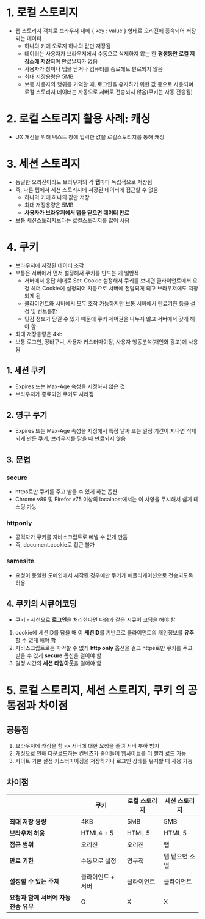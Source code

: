 # 1. 로컬 스토리지

* 웹 스토리지 객체로 브라우저 내에 { key : value } 형태로 오리진에 종속되어 저장되는 데이터
    * 하나의 키에 오로지 하나의 값만 저장됨
    * 데이터는 사용자가 브라우저에서 수동으로 삭제하지 않는 한 **평생동안 로컬 저장소에 저장**되며 만료날짜가 없음
    * 사용자가 창이나 탭을 닫거나 컴퓨터를 종료해도 만료되지 않음
    * 최대 저장용량은 5MB
    * 보통 사용자의 행위를 기억할 때, 로그인을 유지하기 위한 값 등으로 사용되며 로컬 스토리지 데이터는 자동으로 서버로 전송되지 않음(쿠키는 자동 전송됨)

# 2. 로컬 스토리지 활용 사례: 캐싱

* UX 개선을 위해 텍스트 창에 입력한 값을 로컬스토리지를 통해 캐싱

# 3. 세션 스토리지

* 동일한 오리진이라도 브라우저의 각 **탭**마다 독립적으로 저장됨
* 즉, 다른 탭에서 세션 스토리지에 저장된 데이터에 접근할 수 없음
    * 하나의 키에 하나의 값만 저장
    * 최대 저장용량은 5MB
    * **사용자가 브라우저에서 탭을 닫으면 데이터 만료**
* 보통 세션스토리지보다는 로컬스토리지를 많이 사용

# 4. 쿠키

* 브라우저에 저장된 데이터 조각
* 보통은 서버에서 먼저 설정해서 쿠키를 만드는 게 일반적
    * 서버에서 응답 헤더로 Set-Cookie 설정해서 쿠키를 보내면 클라이언트에서 요청 헤더 Cookie에 설정되어 자동으로 서버에 전달되게 되고 브라우저에도 저장되게 됨
    * 클라이언트와 서버에서 모두 조작 가능하지만 보통 서버에서 만료기한 등을 설정 및 컨트롤함
    * 민감 정보가 담길 수 있기 때문에 쿠키 제어권을 나누지 않고 서버에서 갖게 해야 함
* 최대 저장용량은 4kb
* 보통 로그인, 장바구니, 사용자 커스터마이징, 사용자 행동분석(개인화 광고)에 사용됨

## 1. 세션 쿠키

* Expires 또는 Max-Age 속성을 지정하지 않은 것
* 브라우저가 종료되면 쿠키도 사라짐

## 2. 영구 쿠기

* Expires 또는 Max-Age 속성을 지정해서 특정 날짜 또는 일정 기간이 지나면 삭제되게 만든 쿠키, 브라우저를 닫을 때 만료되지 않음

## 3. 문법

### secure

* https로만 쿠키를 주고 받을 수 있게 하는 옵션
* Chrome v89 및 Firefor v75 이상의 localhost에서는 이 사양을 무시해서 쉽게 테스팅 가능

### httponly

* 공격자가 쿠키를 자바스크립트로 빼낼 수 없게 만듬
* 즉, document.cookie로 접근 불가

### samesite

* 요청이 동일한 도메인에서 시작된 경우에만 쿠키가 애플리케이션으로 전송되도록 허용

## 4. 쿠키의 시큐어코딩

* 쿠키 - 세션으로 **로그인**을 처리한다면 다음과 같은 시큐어 코딩을 해야 함

1. cookie에 세션ID를 담을 때 이 **세션ID**를 기반으로 클라이언트의 개인정보를 **유추**할 수 없게 해야 함
2. 자바스크립트로는 파악할 수 없게 **http only** 옵션을 걸고 https로만 쿠키를 주고 받을 수 있게 **secure** 옵션을 걸어야 함
3. 일정 시간의 **세션 타임아웃**을 걸어야 함

# 5. 로컬 스토리지, 세션 스토리지, 쿠키 의 공통점과 차이점

## 공통점

1. 브라우저에 캐싱을 함 -> 서버에 대한 요청을 줄여 서버 부하 방지
2. 캐싱으로 인해 다운로드하는 컨텐츠가 줄어들어 웹사이트를 더 빨리 로드 가능
3. 사이트 기본 설정 커스터마이징을 저장하거나 로그인 상태를 유지할 때 사용 가능

## 차이점

|                         | 쿠키         | 로컬 스토리지 | 세션 스토리지  |
|-------------------------|------------|---------|----------|
| **최대 저장 용량**            | 4KB        | 5MB     | 5MB      |
| **브라우저 허용**             | HTML4 + 5  | HTML 5  | HTML 5   |
| **접근 범위**               | 오리진        | 오리진     | 탭        |
| **만료 기한**               | 수동으로 설정    | 영구적     | 탭 닫으면 소멸 |
| **설정할 수 있는 주체**         | 클라이언트 + 서버 | 클라이언트   | 클라이언트    |
| **요청과 함께 서버에 자동 전송 유무** | O          | X       | X        |
